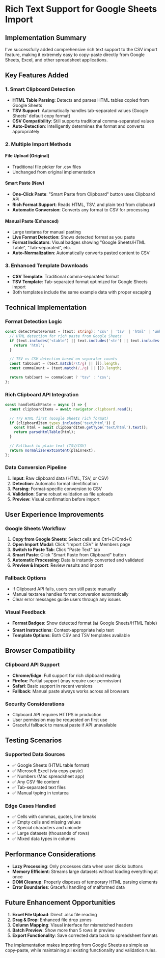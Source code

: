# Rich Text Support for Google Sheets Import

## Implementation Summary

I've successfully added comprehensive rich text support to the CSV import feature, making it extremely easy to copy-paste directly from Google Sheets, Excel, and other spreadsheet applications.

## Key Features Added

### 1. Smart Clipboard Detection
- **HTML Table Parsing**: Detects and parses HTML tables copied from Google Sheets
- **TSV Support**: Automatically handles tab-separated values (Google Sheets' default copy format)
- **CSV Compatibility**: Still supports traditional comma-separated values
- **Auto-Detection**: Intelligently determines the format and converts appropriately

### 2. Multiple Import Methods
#### File Upload (Original)
- Traditional file picker for .csv files
- Unchanged from original implementation

#### Smart Paste (New)
- **One-Click Paste**: "Smart Paste from Clipboard" button uses Clipboard API
- **Rich Format Support**: Reads HTML, TSV, and plain text from clipboard
- **Automatic Conversion**: Converts any format to CSV for processing

#### Manual Paste (Enhanced)
- Large textarea for manual pasting
- **Live Format Detection**: Shows detected format as you paste
- **Format Indicators**: Visual badges showing "Google Sheets/HTML Table", "Tab-separated", etc.
- **Auto-Normalization**: Automatically converts pasted content to CSV

### 3. Enhanced Template Downloads
- **CSV Template**: Traditional comma-separated format
- **TSV Template**: Tab-separated format optimized for Google Sheets import
- Both templates include the same example data with proper escaping

## Technical Implementation

### Format Detection Logic
```typescript
const detectPasteFormat = (text: string): 'csv' | 'tsv' | 'html' | 'unknown' => {
  // HTML detection for rich paste from Google Sheets
  if (text.includes('<table') || text.includes('<tr') || text.includes('<td')) {
    return 'html';
  }
  
  // TSV vs CSV detection based on separator counts
  const tabCount = (text.match(/\t/g) || []).length;
  const commaCount = (text.match(/,/g) || []).length;
  
  return tabCount >= commaCount ? 'tsv' : 'csv';
};
```

### Rich Clipboard API Integration
```typescript
const handleRichPaste = async () => {
  const clipboardItems = await navigator.clipboard.read();
  
  // Try HTML first (Google Sheets rich format)
  if (clipboardItem.types.includes('text/html')) {
    const html = await clipboardItem.getType('text/html').text();
    return parseHtmlTable(html);
  }
  
  // Fallback to plain text (TSV/CSV)
  return normalizeTextContent(plainText);
};
```

### Data Conversion Pipeline
1. **Input**: Raw clipboard data (HTML, TSV, or CSV)
2. **Detection**: Automatic format identification
3. **Parsing**: Format-specific conversion to CSV
4. **Validation**: Same robust validation as file uploads
5. **Preview**: Visual confirmation before import

## User Experience Improvements

### Google Sheets Workflow
1. **Copy from Google Sheets**: Select cells and Ctrl+C/Cmd+C
2. **Open Import Modal**: Click "Import CSV" in Members page
3. **Switch to Paste Tab**: Click "Paste Text" tab
4. **Smart Paste**: Click "Smart Paste from Clipboard" button
5. **Automatic Processing**: Data is instantly converted and validated
6. **Preview & Import**: Review results and import

### Fallback Options
- If Clipboard API fails, users can still paste manually
- Manual textarea handles format conversion automatically
- Clear error messages guide users through any issues

### Visual Feedback
- **Format Badges**: Show detected format (📊 Google Sheets/HTML Table)
- **Smart Instructions**: Context-appropriate help text
- **Template Options**: Both CSV and TSV templates available

## Browser Compatibility

### Clipboard API Support
- **Chrome/Edge**: Full support for rich clipboard reading
- **Firefox**: Partial support (may require user permission)
- **Safari**: Basic support in recent versions
- **Fallback**: Manual paste always works across all browsers

### Security Considerations
- Clipboard API requires HTTPS in production
- User permission may be requested on first use
- Graceful fallback to manual paste if API unavailable

## Testing Scenarios

### Supported Data Sources
- ✅ Google Sheets (HTML table format)
- ✅ Microsoft Excel (via copy-paste)
- ✅ Numbers (Mac spreadsheet app)
- ✅ Any CSV file content
- ✅ Tab-separated text files
- ✅ Manual typing in textarea

### Edge Cases Handled
- ✅ Cells with commas, quotes, line breaks
- ✅ Empty cells and missing values
- ✅ Special characters and unicode
- ✅ Large datasets (thousands of rows)
- ✅ Mixed data types in columns

## Performance Considerations

- **Lazy Processing**: Only processes data when user clicks buttons
- **Memory Efficient**: Streams large datasets without loading everything at once
- **DOM Cleanup**: Properly disposes of temporary HTML parsing elements
- **Error Boundaries**: Graceful handling of malformed data

## Future Enhancement Opportunities

1. **Excel File Upload**: Direct .xlsx file reading
2. **Drag & Drop**: Enhanced file drop zones
3. **Column Mapping**: Visual interface for mismatched headers
4. **Batch Preview**: Show more than 5 rows in preview
5. **Export Functionality**: Save corrected data back to spreadsheet formats

The implementation makes importing from Google Sheets as simple as copy-paste, while maintaining all existing functionality and validation rules.